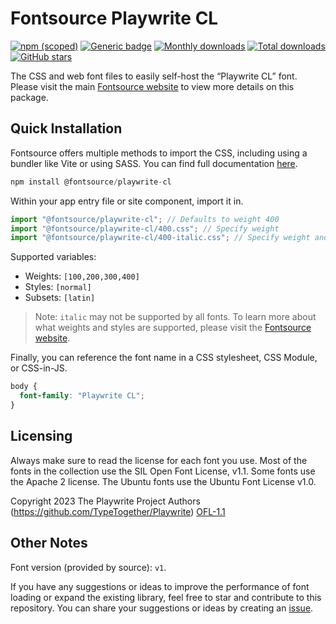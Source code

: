 # Fontsource Playwrite CL

[![npm (scoped)](https://img.shields.io/npm/v/@fontsource/playwrite-cl?color=brightgreen)](https://www.npmjs.com/package/@fontsource/playwrite-cl) [![Generic badge](https://img.shields.io/badge/fontsource-passing-brightgreen)](https://github.com/fontsource/fontsource) [![Monthly downloads](https://badgen.net/npm/dm/@fontsource/playwrite-cl)](https://github.com/fontsource/fontsource) [![Total downloads](https://badgen.net/npm/dt/@fontsource/playwrite-cl)](https://github.com/fontsource/fontsource) [![GitHub stars](https://img.shields.io/github/stars/fontsource/fontsource.svg?style=social&label=Star)](https://github.com/fontsource/fontsource/stargazers)

The CSS and web font files to easily self-host the “Playwrite CL” font. Please visit the main [Fontsource website](https://fontsource.org/fonts/playwrite-cl) to view more details on this package.

## Quick Installation

Fontsource offers multiple methods to import the CSS, including using a bundler like Vite or using SASS. You can find full documentation [here](https://fontsource.org/docs/getting-started/introduction).

```javascript
npm install @fontsource/playwrite-cl
```

Within your app entry file or site component, import it in.

```javascript
import "@fontsource/playwrite-cl"; // Defaults to weight 400
import "@fontsource/playwrite-cl/400.css"; // Specify weight
import "@fontsource/playwrite-cl/400-italic.css"; // Specify weight and style
```

Supported variables:
- Weights: `[100,200,300,400]`
- Styles: `[normal]`
- Subsets: `[latin]`

> Note: `italic` may not be supported by all fonts. To learn more about what weights and styles are supported, please visit the [Fontsource website](https://fontsource.org/fonts/playwrite-cl).

Finally, you can reference the font name in a CSS stylesheet, CSS Module, or CSS-in-JS.

```css
body {
  font-family: "Playwrite CL";
}
```

## Licensing
Always make sure to read the license for each font you use. Most of the fonts in the collection use the SIL Open Font License, v1.1. Some fonts use the Apache 2 license. The Ubuntu fonts use the Ubuntu Font License v1.0.

Copyright 2023 The Playwrite Project Authors (https://github.com/TypeTogether/Playwrite)
[OFL-1.1](http://scripts.sil.org/OFL)

## Other Notes
Font version (provided by source): `v1`.

If you have any suggestions or ideas to improve the performance of font loading or expand the existing library, feel free to star and contribute to this repository. You can share your suggestions or ideas by creating an [issue](https://github.com/fontsource/fontsource/issues).
